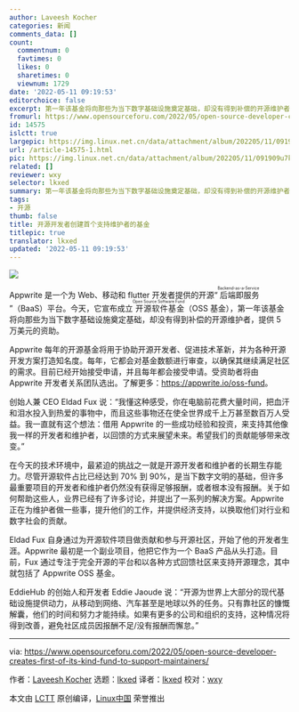 ```yaml
---
author: Laveesh Kocher
categories: 新闻
comments_data: []
count:
  commentnum: 0
  favtimes: 0
  likes: 0
  sharetimes: 0
  viewnum: 1729
date: '2022-05-11 09:19:53'
editorchoice: false
excerpt: 第一年该基金将向那些为当下数字基础设施奠定基础，却没有得到补偿的开源维护者，提供 5 万美元的资助。
fromurl: https://www.opensourceforu.com/2022/05/open-source-developer-creates-first-of-its-kind-fund-to-support-maintainers/
id: 14575
islctt: true
largepic: https://img.linux.net.cn/data/attachment/album/202205/11/091909u7kjzkp3tsf7p74s.jpg
url: /article-14575-1.html
pic: https://img.linux.net.cn/data/attachment/album/202205/11/091909u7kjzkp3tsf7p74s.jpg.thumb.jpg
related: []
reviewer: wxy
selector: lkxed
summary: 第一年该基金将向那些为当下数字基础设施奠定基础，却没有得到补偿的开源维护者，提供 5 万美元的资助。
tags:
- 开源
thumb: false
title: 开源开发者创建首个支持维护者的基金
titlepic: true
translator: lkxed
updated: '2022-05-11 09:19:53'
---
```


![](/data/attachment/album/202205/11/091909u7kjzkp3tsf7p74s.jpg)


Appwrite 是一个为 Web、移动和 flutter 开发者提供的开源“<ruby> 后端即服务 <rt>  Backend-as-a-Service </rt></ruby>”（BaaS）平台。今天，它宣布成立<ruby> 开源软件基金 <rt>  Open Source Software Fund </rt></ruby>（OSS 基金），第一年该基金将向那些为当下数字基础设施奠定基础，却没有得到补偿的开源维护者，提供 5 万美元的资助。


Appwrite 每年的开源基金将用于协助开源开发者、促进技术革新，并为各种开源开发方案打造知名度。每年，它都会对基金数额进行审查，以确保其继续满足社区的需求。目前已经开始接受申请，并且每年都会接受申请。受资助者将由 Appwrite 开发者关系团队选出。了解更多：<https://appwrite.io/oss-fund>。


创始人兼 CEO Eldad Fux 说：“我懂这种感受，你在电脑前花费大量时间，把血汗和泪水投入到热爱的事物中，而且这些事物还在使全世界成千上万甚至数百万人受益。我一直就有这个想法：借用 Appwrite 的一些成功经验和投资，来支持其他像我一样的开发者和维护者，以回馈的方式来展望未来。希望我们的贡献能够带来改变。”


在今天的技术环境中，最紧迫的挑战之一就是开源开发者和维护者的长期生存能力。尽管开源软件占比已经达到 70% 到 90%，是当下数字文明的基础，但许多最重要项目的开发者和维护者仍然没有获得足够报酬，或者根本没有报酬。关于如何帮助这些人，业界已经有了许多讨论，并提出了一系列的解决方案。Appwrite 正在为维护者做一些事，提升他们的工作，并提供经济支持，以换取他们对行业和数字社会的贡献。


Eldad Fux 自身通过为开源软件项目做贡献和参与开源社区，开始了他的开发者生涯。Appwrite 最初是一个副业项目，他把它作为一个 BaaS 产品从头打造。目前，Fux 通过专注于完全开源的平台和以各种方式回馈社区来支持开源理念，其中就包括了 Appwrite OSS 基金。


EddieHub 的创始人和开发者 Eddie Jaoude 说：“开源为世界上大部分的现代基础设施提供动力，从移动到网络、汽车甚至是地球以外的任务。只有靠社区的慷慨解囊，他们的时间和努力才能持续。如果有更多的公司和组织的支持，这种情况将得到改善，避免社区成员因报酬不足/没有报酬而懈怠。”




---


via: <https://www.opensourceforu.com/2022/05/open-source-developer-creates-first-of-its-kind-fund-to-support-maintainers/>


作者：[Laveesh Kocher](https://www.opensourceforu.com/author/laveesh-kocher/) 选题：[lkxed](https://github.com/lkxed) 译者：[lkxed](https://github.com/lkxed) 校对：[wxy](https://github.com/wxy)


本文由 [LCTT](https://github.com/LCTT/TranslateProject) 原创编译，[Linux中国](https://linux.cn/) 荣誉推出